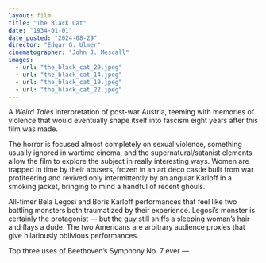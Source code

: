 ```yaml
---
layout: film
title: "The Black Cat"
date: "1934-01-01"
date_posted: "2024-08-29"
director: "Edgar G. Ulmer"
cinematographer: "John J. Mescall"
images:
  - url: "the_black_cat_29.jpeg"
  - url: "the_black_cat_14.jpeg"
  - url: "the_black_cat_19.jpeg"
  - url: "the_black_cat_22.jpeg"
---
```


A *Weird Tales* interpretation of post-war Austria, teeming with memories of violence that would eventually shape itself into fascism eight years after this film was made. 

The horror is focused almost completely on sexual violence, something usually ignored in wartime cinema, and the supernatural/satanist elements allow the film to explore the subject in really interesting ways. Women are trapped in time by their abusers, frozen in an art deco castle built from war profiteering and revived only intermittently by an angular Karloff in a smoking jacket, bringing to mind a handful of recent ghouls.

All-timer Bela Legosi and Boris Karloff performances that feel like two battling monsters both traumatized by their experience. Legosi’s monster is certainly the protagonist — but the guy still sniffs a sleeping woman’s hair and flays a dude. The two Americans are arbitrary audience proxies that give hilariously oblivious performances. 

Top three uses of Beethoven’s Symphony No. 7 ever —